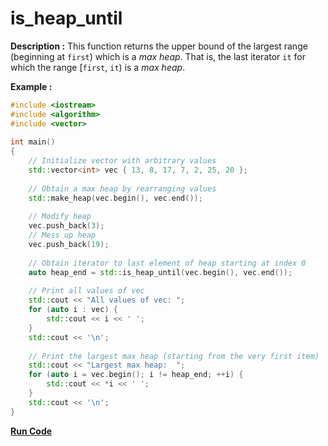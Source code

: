 # is_heap_until

**Description :** This function returns the upper bound of the largest range (beginning at `first`) which is a _max heap_. That is, the last iterator `it` for which the range [`first`, `it`) is a _max heap_.

**Example :**

```cpp
#include <iostream>
#include <algorithm>
#include <vector>
 
int main()
{
    // Initialize vector with arbitrary values
    std::vector<int> vec { 13, 8, 17, 7, 2, 25, 20 };
 
    // Obtain a max heap by rearranging values
    std::make_heap(vec.begin(), vec.end());
 
    // Modify heap
    vec.push_back(3);
    // Mess up heap
    vec.push_back(19);
 
    // Obtain iterator to last element of heap starting at index 0
    auto heap_end = std::is_heap_until(vec.begin(), vec.end());
 
    // Print all values of vec
    std::cout << "All values of vec: ";
    for (auto i : vec) {
        std::cout << i << ' ';
    }
    std::cout << '\n';
 
    // Print the largest max heap (starting from the very first item)
    std::cout << "Largest max heap:  ";
    for (auto i = vec.begin(); i != heap_end; ++i) {
        std::cout << *i << ' ';
    }
    std::cout << '\n';
}
```

**[Run Code](https://rextester.com/AZLE57032)**
